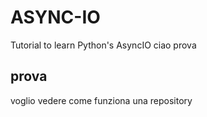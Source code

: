 # ASYNC-IO
Tutorial to learn Python's AsyncIO
ciao
prova 
## prova
voglio vedere come funziona una repository
